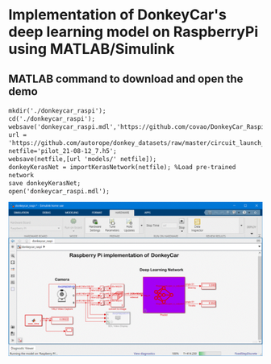 # Implementation of DonkeyCar's deep learning model on RaspberryPi using MATLAB/Simulink

## MATLAB command to download and open the demo 
```
mkdir('./donkeycar_raspi');
cd('./donkeycar_raspi');
websave('donkeycar_raspi.mdl','https://github.com/covao/DonkeyCar_Raspi_Simulink/raw/main/donkeycar_raspi.mdl');
url = 'https://github.com/autorope/donkey_datasets/raw/master/circuit_launch_20210716/';
netfile='pilot_21-08-12_7.h5';
websave(netfile,[url 'models/' netfile]);
donkeyKerasNet = importKerasNetwork(netfile); %Load pre-trained network
save donkeyKerasNet;
open('donkeycar_raspi.mdl');

```

![donkeycar_replay_model](img/donkeycar_raspi_simulink.gif)  

